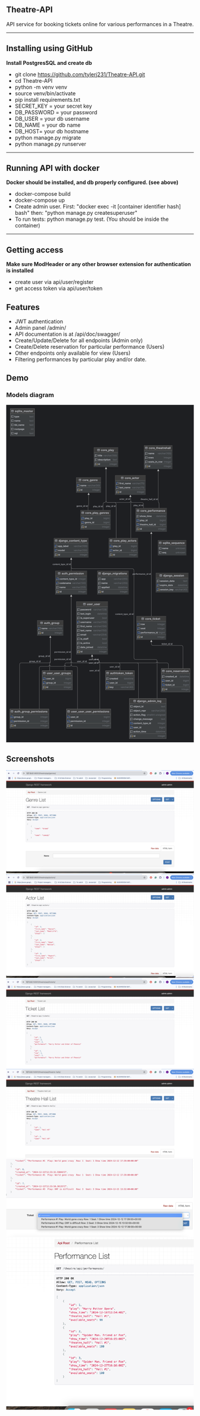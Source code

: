 ## Theatre-API
API service for booking tickets online for various performances in a Theatre.

****

## Installing using GitHub

**Install PostgresSQL and create db**
- git clone https://github.com/tylerj231/Theatre-API.git
- cd Theatre-API
- python -m venv venv
- source venv/bin/activate
- pip install requirements.txt
- SECRET_KEY = your secret key
- DB_PASSWORD = your password
- DB_USER = your db username
- DB_NAME = your db name
- DB_HOST= your db hostname
- python manage.py migrate
- python manage.py runserver

****

## Running API with docker
**Docker should be installed, and db properly configured. (see above)**

- docker-compose build
- docker-compose up
- Create admin user. First: "docker exec -it [container identifier hash] bash" then: "python manage.py createsuperuser"
- To run tests: python manage.py test. (You should be inside the container)

****

## Getting access
****Make sure ModHeader or any other browser extension for authentication is installed****

- create user via api/user/register
- get access token via api/user/token

## Features

- JWT authentication
- Admin panel /admin/
- API documentation is at /api/doc/swagger/
- Create/Update/Delete for all endpoints (Admin only)
- Create/Delete reservation for particular performance (Users)
- Other endpoints only available for view (Users)
- Filtering performances by particular play and/or date.

## Demo

### Models diagram

![Models Diagram](images/db_structure.png)



## Screenshots

![Genres](images/Genre_list.png)
![Actors](images/Actor_list.png)
![Tickets](images/Tickets_List.png)
![Theatre Halls](images/Theatre_Hall_List.png)
![Reservations](images/Reservation_List.png)
![Performances](images/Performance_List.png)